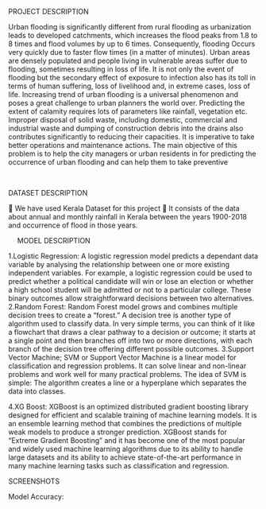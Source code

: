 PROJECT DESCRIPTION

Urban flooding is significantly different from rural flooding as urbanization leads to developed catchments, which increases the flood peaks from 1.8 to 8 times and flood volumes by up to 6 times.
 Consequently, flooding Occurs very quickly due to faster flow times (in a matter of minutes).
 Urban areas are densely populated and people living in vulnerable areas suffer due to flooding, sometimes resulting in loss of life.
 It is not only the event of flooding but the secondary effect of exposure to infection also has its toll in terms of human suffering, loss of livelihood and, in extreme cases, loss of life. Increasing trend of urban flooding is a universal phenomenon and poses a great challenge to urban planners the world over.
 Predicting the extent of calamity requires lots of parameters like rainfall, vegetation etc. 
Improper disposal of solid waste, including domestic, commercial and industrial waste and dumping of construction debris into the drains also contributes significantly to reducing their capacities. 
It is imperative to take better operations and maintenance actions.   The main objective of this problem is to help the city managers or urban residents in for predicting the occurrence of urban flooding and can help them to take preventive

 

DATASET DESCRIPTION


	We have used Kerala Dataset for this project
	It consists of the data about  annual and monthly rainfall in Kerala between the years 1900-2018 and occurrence of flood in those years.

 

 
MODEL DESCRIPTION	


1.Logistic Regression:
A logistic regression model predicts a dependant data variable by analysing the relationship between one or more existing independent variables. For example, a logistic regression could be used to predict whether a political candidate will win or lose an election or whether a high school student will be admitted or not to a particular college. These binary outcomes allow straightforward decisions between two alternatives.
2.Random Forest:
Random Forest model grows and combines multiple decision trees to create a “forest.” A decision tree is another type of algorithm used to classify data. In very simple terms, you can think of it like a flowchart that draws a clear pathway to a decision or outcome; it starts at a single point and then branches off into two or more directions, with each branch of the decision tree offering different possible outcomes. 
3.Support Vector Machine;
SVM or Support Vector Machine is a linear model for classification and regression problems. It can solve linear and non-linear problems and work well for many practical problems. The idea of SVM is simple: The algorithm creates a line or a hyperplane which separates the data into classes.

4.XG Boost:
 XGBoost is an optimized distributed gradient boosting library designed for efficient and scalable training of machine learning models. It is an ensemble learning method that combines the predictions of multiple weak models to produce a stronger prediction. XGBoost stands for “Extreme Gradient Boosting” and it has become one of the most popular and widely used machine learning algorithms due to its ability to handle large datasets and its ability to achieve state-of-the-art performance in many machine learning tasks such as classification and regression.





SCREENSHOTS

                      
 
                             
                        

      


Model Accuracy:
 
